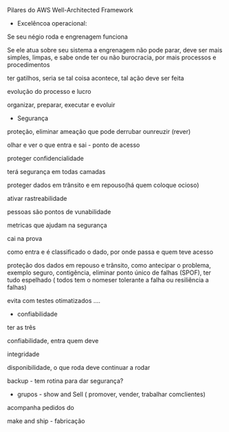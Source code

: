 Pilares do AWS Well-Architected Framework

* Excelêncoa operacional:

Se seu négio roda e engrenagem funciona

Se ele atua sobre seu sistema a engrenagem não pode parar, deve ser mais simples, limpas, e sabe onde ter ou não burocracia, por mais processos e procedimentos

ter gatilhos, seria se tal coisa acontece, tal ação deve ser feita

evolução do processo e lucro

organizar, preparar, executar e evoluir

* Segurança

proteção, eliminar ameação que pode derrubar ounreuzir (rever)

olhar e ver o que entra e sai - ponto de acesso

proteger confidencialidade

terá segurança em todas camadas

proteger dados em trânsito e em repouso(há quem coloque ocioso)

ativar rastreabilidade 

pessoas são pontos de vunabilidade

metricas que ajudam na segurança

cai na prova

como entra e é classificado o dado, por onde passa e quem teve acesso

proteção dos dados em repouso e trânsito, como antecipar o problema, exemplo seguro, contigência, eliminar ponto único de falhas (SPOF), ter tudo espelhado ( todos tem o nomeser tolerante a falha ou resiliência a falhas)

evita com testes otimatizados .... 

* confiabilidade

ter as três

confiabilidade, entra quem deve

integridade

disponibilidade, o que roda deve continuar a rodar

backup - tem rotina para dar segurança?

* grupos - show and Sell ( promover, vender, trabalhar comclientes)

acompanha pedidos do 

make and ship - fabricação 